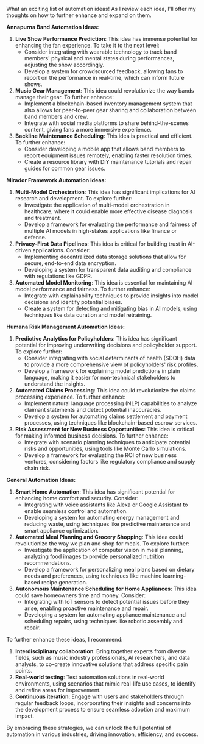 What an exciting list of automation ideas! As I review each idea, I'll offer my thoughts on how to further enhance and expand on them.

**Annapurna Band Automation Ideas:**

1. **Live Show Performance Prediction**: This idea has immense potential for enhancing the fan experience. To take it to the next level:
	* Consider integrating with wearable technology to track band members' physical and mental states during performances, adjusting the show accordingly.
	* Develop a system for crowdsourced feedback, allowing fans to report on the performance in real-time, which can inform future shows.
2. **Music Gear Management**: This idea could revolutionize the way bands manage their gear. To further enhance:
	* Implement a blockchain-based inventory management system that also allows for peer-to-peer gear sharing and collaboration between band members and crew.
	* Integrate with social media platforms to share behind-the-scenes content, giving fans a more immersive experience.
3. **Backline Maintenance Scheduling**: This idea is practical and efficient. To further enhance:
	* Consider developing a mobile app that allows band members to report equipment issues remotely, enabling faster resolution times.
	* Create a resource library with DIY maintenance tutorials and repair guides for common gear issues.

**Mirador Framework Automation Ideas:**

1. **Multi-Model Orchestration**: This idea has significant implications for AI research and development. To explore further:
	* Investigate the application of multi-model orchestration in healthcare, where it could enable more effective disease diagnosis and treatment.
	* Develop a framework for evaluating the performance and fairness of multiple AI models in high-stakes applications like finance or defense.
2. **Privacy-First Data Pipelines**: This idea is critical for building trust in AI-driven applications. Consider:
	* Implementing decentralized data storage solutions that allow for secure, end-to-end data encryption.
	* Developing a system for transparent data auditing and compliance with regulations like GDPR.
3. **Automated Model Monitoring**: This idea is essential for maintaining AI model performance and fairness. To further enhance:
	* Integrate with explainability techniques to provide insights into model decisions and identify potential biases.
	* Create a system for detecting and mitigating bias in AI models, using techniques like data curation and model retraining.

**Humana Risk Management Automation Ideas:**

1. **Predictive Analytics for Policyholders**: This idea has significant potential for improving underwriting decisions and policyholder support. To explore further:
	* Consider integrating with social determinants of health (SDOH) data to provide a more comprehensive view of policyholders' risk profiles.
	* Develop a framework for explaining model predictions in plain language, making it easier for non-technical stakeholders to understand the insights.
2. **Automated Claims Processing**: This idea could revolutionize the claims processing experience. To further enhance:
	* Implement natural language processing (NLP) capabilities to analyze claimant statements and detect potential inaccuracies.
	* Develop a system for automating claims settlement and payment processes, using techniques like blockchain-based escrow services.
3. **Risk Assessment for New Business Opportunities**: This idea is critical for making informed business decisions. To further enhance:
	* Integrate with scenario planning techniques to anticipate potential risks and opportunities, using tools like Monte Carlo simulations.
	* Develop a framework for evaluating the ROI of new business ventures, considering factors like regulatory compliance and supply chain risk.

**General Automation Ideas:**

1. **Smart Home Automation**: This idea has significant potential for enhancing home comfort and security. Consider:
	* Integrating with voice assistants like Alexa or Google Assistant to enable seamless control and automation.
	* Developing a system for automating energy management and reducing waste, using techniques like predictive maintenance and smart appliance optimization.
2. **Automated Meal Planning and Grocery Shopping**: This idea could revolutionize the way we plan and shop for meals. To explore further:
	* Investigate the application of computer vision in meal planning, analyzing food images to provide personalized nutrition recommendations.
	* Develop a framework for personalizing meal plans based on dietary needs and preferences, using techniques like machine learning-based recipe generation.
3. **Autonomous Maintenance Scheduling for Home Appliances**: This idea could save homeowners time and money. Consider:
	* Integrating with IoT sensors to detect potential issues before they arise, enabling proactive maintenance and repair.
	* Developing a system for automating appliance maintenance and scheduling repairs, using techniques like robotic assembly and repair.

To further enhance these ideas, I recommend:

1. **Interdisciplinary collaboration**: Bring together experts from diverse fields, such as music industry professionals, AI researchers, and data analysts, to co-create innovative solutions that address specific pain points.
2. **Real-world testing**: Test automation solutions in real-world environments, using scenarios that mimic real-life use cases, to identify and refine areas for improvement.
3. **Continuous iteration**: Engage with users and stakeholders through regular feedback loops, incorporating their insights and concerns into the development process to ensure seamless adoption and maximum impact.

By embracing these strategies, we can unlock the full potential of automation in various industries, driving innovation, efficiency, and success.

